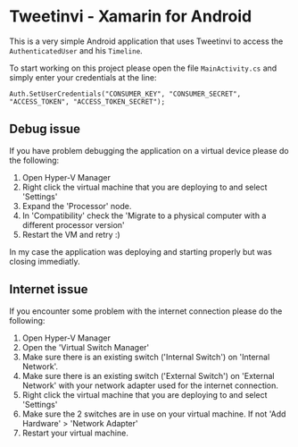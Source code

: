 ﻿# Tweetinvi - Xamarin for Android

This is a very simple Android application that uses Tweetinvi to access the `AuthenticatedUser` and his `Timeline`.

To start working on this project please open the file `MainActivity.cs` and simply enter your credentials at the line:

`Auth.SetUserCredentials("CONSUMER_KEY", "CONSUMER_SECRET", "ACCESS_TOKEN", "ACCESS_TOKEN_SECRET");`


## Debug issue

If you have problem debugging the application on a virtual device please do the following:

1. Open Hyper-V Manager
2. Right click the virtual machine that you are deploying to and select 'Settings'
3. Expand the 'Processor' node.
4. In 'Compatibility' check the  'Migrate to a physical computer with a different processor version'
5. Restart the VM and retry :)

In my case the application was deploying and starting properly but was closing immediatly.

## Internet issue

If you encounter some problem with the internet connection please do the following:

1. Open Hyper-V Manager
2. Open the 'Virtual Switch Manager'
3. Make sure there is an existing switch ('Internal Switch') on 'Internal Network'.
4. Make sure there is an existing switch ('External Switch') on 'External Network' with your network adapter used for the internet connection.
5. Right click the virtual machine that you are deploying to and select 'Settings'
6. Make sure the 2 switches are in use on your virtual machine. If not 'Add Hardware' > 'Network Adapter'
7. Restart your virtual machine.